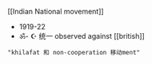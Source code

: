 [[Indian National movement]]
- 1919-22
- ॐ- ☪  统一 observed against [[british]]

```query
"khilafat 和 non-cooperation 移动ment"
```